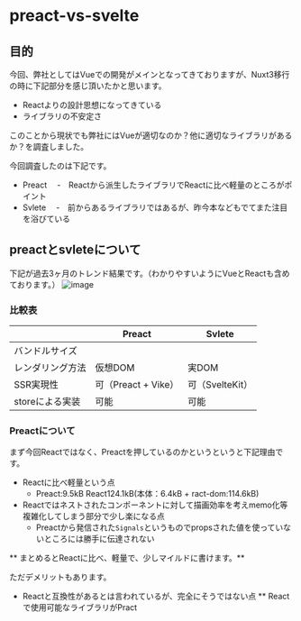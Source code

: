 # preact-vs-svelte

## 目的
今回、弊社としてはVueでの開発がメインとなってきておりますが、Nuxt3移行の時に下記部分を感じ頂いたかと思います。
- Reactよりの設計思想になってきている
- ライブラリの不安定さ

このことから現状でも弊社にはVueが適切なのか？他に適切なライブラリがあるか？を調査しました。

今回調査したのは下記です。
- Preact
　-　Reactから派生したライブラリでReactに比べ軽量のところがポイント
- Svlete
　-　前からあるライブラリではあるが、昨今本などもでてまた注目を浴びている

## preactとsvleteについて

下記が過去3ヶ月のトレンド結果です。（わかりやすいようにVueとReactも含めております。）
![image](https://github.com/tmo-taka/preact-vs-svelte/assets/45462276/d0a6100c-0ba8-412b-a4e7-5c8dbef61190)

### 比較表
|                  | Preact              | Svlete          | 
| ---------------- | ------------------- | --------------- | 
| バンドルサイズ   |                     |                 | 
| レンダリング方法 | 仮想DOM             | 実DOM           | 
| SSR実現性        | 可（Preact + Vike） | 可（SvelteKit） | 
| storeによる実装  | 可能                | 可能            | 

### Preactについて
まず今回Reactではなく、Preactを押しているのかというというと下記理由です。
 * Reactに比べ軽量という点
   * Preact:9.5kB React124.1kB(本体：6.4kB + ract-dom:114.6kB)
 * Reactではネストされたコンポーネントに対して描画効率を考えmemo化等複雑化してしまう部分で少し楽になる点
   * Preactから発信された`Signals`というものでpropsされた値を使っていないところには勝手に伝達されない
  
** まとめるとReactに比べ、軽量で、少しマイルドに書けます。**

ただデメリットもあります。
* Reactと互換性があるとは言われているが、完全にそうではない点
  ** Reactで使用可能なライブラリがPract
  




